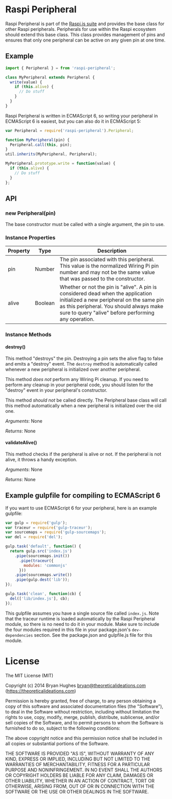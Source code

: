 Raspi Peripheral
================

Raspi Peripheral is part of the [Raspi.js suite](https://github.com/bryan-m-hughes/raspi) and provides the base class for other Raspi peripherals. Peripherals for use within the Raspi ecosystem should extend this base class. This class provides management of pins and ensures that only one peripheral can be active on any given pin at one time.

## Example

```JavaScript
import { Peripheral } = from 'raspi-peripheral';

class MyPeripheral extends Peripheral {
  write(value) {
    if (this.alive) {
      // Do stuff
    }
  }
}
```

Raspi Peripheral is written in ECMAScript 6, so writing your peripheral in ECMAScript 6 is easiest, but you can also do it in ECMAScript 5:

```JavaScript
var Peripheral = require('raspi-peripheral').Peripheral;

function MyPeripheral(pin) {
  Peripheral.call(this, pin);
}
util.inherits(MyPeripheral, Peripheral);

MyPeripheral.prototype.write = function(value) {
  if (this.alive) {
    // Do stuff
  }
};
```

## API

### new Peripheral(pin)

The base constructor must be called with a single argument, the pin to use.

### Instance Properties

<table>
  <thead>
    <tr>
      <th>Property</th>
      <th>Type</th>
      <th>Description</th>
    </tr>
  </thead>
  <tr>
    <td>pin</td>
    <td>Number</td>
    <td>The pin associated with this peripheral. This value is the normalized Wiring Pi pin number and may not be the same value that was passed to the constructor.</td>
  </tr>
  <tr>
    <td>alive</td>
    <td>Boolean</td>
    <td>Whether or not the pin is "alive". A pin is considered dead when the application initialized a new peripheral on the same pin as this peripheral. You should always make sure to query "alive" before performing any operation.</td>
  </tr>
</table>

### Instance Methods

#### destroy()

This method "destroys" the pin. Destroying a pin sets the alive flag to false and emits a "destroy" event. The ```destroy``` method is automatically called whenever a new peripheral is initialized over another peripheral.

This method _does not_ perform any Wiring Pi cleanup. If you need to perform any cleanup in your peripheral code, you should listen for the "destroy" event in your peripheral's constructor.

This method _should not_ be called directly. The Peripheral base class will call this method automatically when a new peripheral is initialized over the old one.

_Arguments_: None

_Returns_: None

#### validateAlive()

This method checks if the peripheral is alive or not. If the peripheral is not alive, it throws a handy exception.

_Arguments_: None

_Returns_: None

## Example gulpfile for compiling to ECMAScript 6

If you want to use ECMAScript 6 for your peripheral, here is an example gulpfile:
 
```JavaScript
var gulp = require('gulp');
var traceur = require('gulp-traceur');
var sourcemaps = require('gulp-sourcemaps');
var del = require('del');

gulp.task('default', function() {
  return gulp.src('index.js')
    .pipe(sourcemaps.init())
      .pipe(traceur({
        modules: 'commonjs'
      }))
    .pipe(sourcemaps.write())
    .pipe(gulp.dest('lib'));
});

gulp.task('clean', function(cb) {
  del(['lib/index.js'], cb);
});
```

This gulpfile assumes you have a single source file called ```index.js```. Note that the traceur runtime is loaded automatically by the Raspi Peripheral module, so there is no need to do it in your module. Make sure to include the four modules required in this file in your package.json's ```dev-dependencies``` section. See the package.json and gulpfile.js file for this module.

License
=======

The MIT License (MIT)

Copyright (c) 2014 Bryan Hughes bryan@theoreticalideations.com (https://theoreticalideations.com)

Permission is hereby granted, free of charge, to any person obtaining a copy
of this software and associated documentation files (the "Software"), to deal
in the Software without restriction, including without limitation the rights
to use, copy, modify, merge, publish, distribute, sublicense, and/or sell
copies of the Software, and to permit persons to whom the Software is
furnished to do so, subject to the following conditions:

The above copyright notice and this permission notice shall be included in
all copies or substantial portions of the Software.

THE SOFTWARE IS PROVIDED "AS IS", WITHOUT WARRANTY OF ANY KIND, EXPRESS OR
IMPLIED, INCLUDING BUT NOT LIMITED TO THE WARRANTIES OF MERCHANTABILITY,
FITNESS FOR A PARTICULAR PURPOSE AND NONINFRINGEMENT. IN NO EVENT SHALL THE
AUTHORS OR COPYRIGHT HOLDERS BE LIABLE FOR ANY CLAIM, DAMAGES OR OTHER
LIABILITY, WHETHER IN AN ACTION OF CONTRACT, TORT OR OTHERWISE, ARISING FROM,
OUT OF OR IN CONNECTION WITH THE SOFTWARE OR THE USE OR OTHER DEALINGS IN
THE SOFTWARE.
